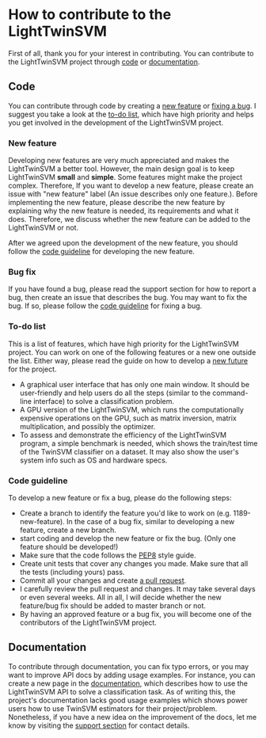 # How to contribute to the LightTwinSVM
First of all, thank you for your interest in contributing. You can contribute to the LightTwinSVM project through [code](#code) or [documentation](#documentation).

## Code
You can contribute through code by creating a [new feature](#new-feature) or [fixing a bug](#bug-fix). I suggest you take a look at the [to-do list](#to-do-list), which have high priority and helps you get involved in the development of the LightTwinSVM project.

### New feature
Developing new features are very much appreciated and makes the LightTwinSVM a better tool. However, the main design goal is to keep LightTwinSVM **small** and **simple**. Some features might make the project complex. Therefore, If you want to develop a new feature, please create an issue with "new feature" label (An issue describes only one feature.). Before implementing the new feature, please describe the new feature by explaining why the new feature is needed, its requirements and what it does. Therefore, we discuss whether the new feature can be added to the LightTwinSVM or not.

After we agreed upon the development of the new feature, you should follow the [code guideline](#code-guideline) for developing the new feature.

### Bug fix
If you have found a bug, please read the support section for how to report a bug, then create an issue that describes the bug. You may want to fix the bug. If so, please follow the [code guideline](#code-guideline) for fixing a bug.

### To-do list
This is a list of features, which have high priority for the LightTwinSVM project. You can work on one of the following features or a new one outside the list. Either way, please read the guide on how to develop a [new future](#new-feature) for the project.

- A graphical user interface that has only one main window. It should be user-friendly and help users do all the steps (similar to the command-line interface) to solve a classification problem.
- A GPU version of the LightTwinSVM, which runs the computationally expensive operations on the GPU, such as matrix inversion, matrix multiplication, and possibly the optimizer.
- To assess and demonstrate the efficiency of the LightTwinSVM program, a simple benchmark is needed, which shows the train/test time of the TwinSVM classifier on a dataset. It may also show the user's system info such as OS and hardware specs.

### Code guideline
To develop a new feature or fix a bug, please do the following steps:
- Create a branch to identify the feature you'd like to work on (e.g. 1189-new-feature). In the case of a bug fix, similar to developing a new feature, create a new branch.
- start coding and develop the new feature or fix the bug. (Only one feature should be developed!)
- Make sure that the code follows the [PEP8](https://pep8.org/) style guide.
- Create unit tests that cover any changes you made. Make sure that all the tests (including yours) pass.
- Commit all your changes and create [a pull request](https://help.github.com/en/articles/creating-a-pull-request).
- I carefully review the pull request and changes. It may take several days or even several weeks. All in all, I will decide whether the new feature/bug fix should be added to master branch or not.
- By having an approved feature or a bug fix, you will become one of the contributors of the LightTwinSVM project.

## Documentation
To contribute through documentation, you can fix typo errors, or you may want to improve API docs by adding usage examples. For instance, you can create a new page in the [documentation](https://lighttwinsvm.readthedocs.io/en/latest/), which describes how to use the LightTwinSVM API to solve a classification task. As of writing this, the project's documentation lacks good usage examples which shows power users how to use TwinSVM estimators for their project/problem. Nonetheless, if you have a new idea on the improvement of the docs, let me know by visiting the [support section](https://github.com/mir-am/LightTwinSVM#support) for contact details.